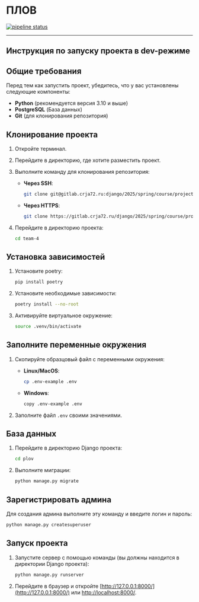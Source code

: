 # ПЛОВ

[![pipeline status](https://gitlab.crja72.ru/django/2025/spring/course/projects/team-4/badges/main/pipeline.svg)](https://gitlab.crja72.ru/django/2025/spring/course/projects/team-4/commits/main)

---

## Инструкция по запуску проекта в dev-режиме

## Общие требования

Перед тем как запустить проект, убедитесь, что у вас установлены следующие компоненты:

- **Python** (рекомендуется версия 3.10 и выше)
- **PostgreSQL** (База данных)
- **Git** (для клонирования репозитория)

## Клонирование проекта

1. Откройте терминал.
2. Перейдите в директорию, где хотите разместить проект.
3. Выполните команду для клонирования репозитория:
   - **Через SSH**:

     ```bash
     git clone git@gitlab.crja72.ru:django/2025/spring/course/projects/team-4.git
     ```

   - **Через HTTPS**:

     ```bash
     git clone https://gitlab.crja72.ru/django/2025/spring/course/projects/team-4.git
     ```

4. Перейдите в директорию проекта:

   ```bash
   cd team-4
   ```

## Установка зависимостей

1. Установите poetry:

   ```bash
   pip install poetry
   ```

2. Установите необходимые зависимости:

   ```bash
   poetry install --no-root
   ```

3. Активируйте виртуальное окружение:

   ```bash
   source .venv/bin/activate
   ```

## Заполните переменные окружения

1. Скопируйте образцовый файл с переменными окружения:
   - **Linux/MacOS**:

     ```bash
     cp .env-example .env
     ```

   - **Windows**:

     ```bash
     copy .env-example .env
     ```

2. Заполните файл `.env` своими значениями.


## База данных

1. Перейдите в директорию Django проекта:

   ```bash
   cd plov
   ```

2. Выполните миграции:

   ```bash
   python manage.py migrate
   ```

## Зарегистрировать админа

Для создания админа выполните эту команду и введите логин и пароль:

```bash
python manage.py createsuperuser
```

## Запуск проекта

1. Запустите сервер с помощью команды (вы должны находится в директории Django проекта):

   ```bash
   python manage.py runserver
   ```

2. Перейдите в браузер и откройте [http://127.0.0.1:8000/](http://127.0.0.1:8000/)
   или [http://localhost:8000/](http://localhost:8000/).
